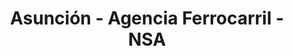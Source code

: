 ---
title: "Asunción - Agencia Ferrocarril - NSA"
url: /asuncion/asuncion-agencia-ferrocarril-nsa/
shop: entradas
---